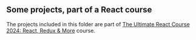 ## Some projects, part of a React course

The projects included in this folder are part of [The Ultimate React Course 2024: React, Redux & More](https://www.udemy.com/course/the-ultimate-react-course/) course.

<br/>

